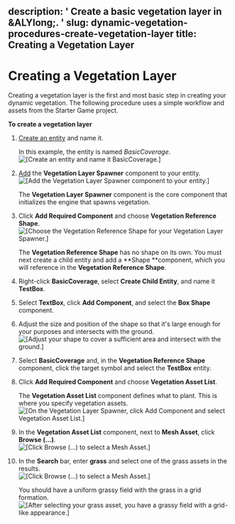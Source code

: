 description: ' Create a basic vegetation layer in &ALYlong;. '
slug: dynamic-vegetation-procedures-create-vegetation-layer
title: Creating a Vegetation Layer
---
# Creating a Vegetation Layer<a name="dynamic-vegetation-procedures-create-vegetation-layer"></a>

Creating a vegetation layer is the first and most basic step in creating your dynamic vegetation\. The following procedure uses a simple workflow and assets from the Starter Game project\.

**To create a vegetation layer**

1. [Create an entity](creating-entity.md) and name it\. 

   In this example, the entity is named *BasicCoverage*\.  
![\[Create an entity and name it BasicCoverage.\]](/images/userguide/vegetation/dynamic/create-vegetation-layer-basic-coverage.png)

1. [Add](component-working-adding.md) the **Vegetation Layer Spawner** component to your entity\.  
![\[Add the Vegetation Layer Spawner component to your entity.\]](/images/userguide/vegetation/dynamic/create-vegetation-layer-layer-spawner.png)

   The **Vegetation Layer Spawner** component is the core component that initializes the engine that spawns vegetation\.

1. Click **Add Required Component** and choose **Vegetation Reference Shape**\.  
![\[Choose the Vegetation Reference Shape for your Vegetation Layer Spawner.\]](/images/userguide/vegetation/dynamic/create-vegetation-layer-add-shape.png)

   The **Vegetation Reference Shape** has no shape on its own\. You must next create a child entity and add a **Shape **component, which you will reference in the **Vegetation Reference Shape**\.

1. Right\-click **BasicCoverage**, select **Create Child Entity**, and name it **TestBox**\.

1. Select **TextBox**, click **Add Component**, and select the **Box Shape** component\.

1. Adjust the size and position of the shape so that it's large enough for your purposes and intersects with the ground\.  
![\[Adjust your shape to cover a sufficient area and intersect with the ground.\]](/images/userguide/vegetation/dynamic/create-vegetation-layer-adjust-shape.png)

1. Select **BasicCoverage** and, in the **Vegetation Reference Shape** component, click the target symbol and select the **TestBox** entity\.

1. Click **Add Required Component** and choose **Vegetation Asset List**\.

   The **Vegetation Asset List** component defines what to plant\. This is where you specify vegetation assets\.  
![\[On the Vegetation Layer Spawner, click Add Component and select Vegetation Asset List.\]](/images/userguide/vegetation/dynamic/create-vegetation-layer-asset-list.png)

1. In the **Vegetation Asset List** component, next to **Mesh Asset**, click **Browse \(\.\.\.\)**\.  
![\[Click Browse (…) to select a Mesh Asset.\]](/images/userguide/vegetation/dynamic/create-vegetation-layer-browse.png)

1. In the **Search** bar, enter **grass** and select one of the grass assets in the results\.  
![\[Click Browse (…) to select a Mesh Asset.\]](/images/userguide/vegetation/dynamic/create-vegetation-layer-asset-grass.png)

   You should have a uniform grassy field with the grass in a grid formation\.  
![\[After selecting your grass asset, you have a grassy field with a grid-like appearance.\]](/images/userguide/vegetation/dynamic/create-vegetation-layer-grass-grid.png)